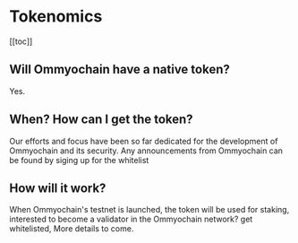 # Tokenomics

[[toc]]

## Will Ommyochain have a native token?

Yes.

## When? How can I get the token?

Our efforts and focus have been so far dedicated for the development of Ommyochain and its security. Any announcements from
Ommyochain can be found by siging up for the whitelist

## How will it work?

When Ommyochain's testnet is launched, the token will be
used for staking, interested to become a validator in the Ommyochain network? get whitelisted, More details to come.
